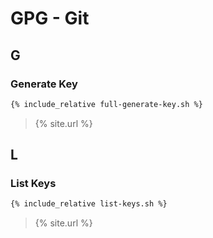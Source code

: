 # GPG - Git

## G

### Generate Key

```sh
{% include_relative full-generate-key.sh %}
```

> {% site.url %}

## L

### List Keys

```sh
{% include_relative list-keys.sh %}
```

> {% site.url %}
